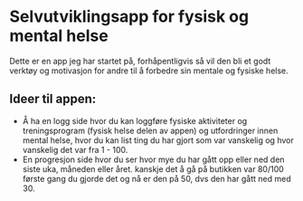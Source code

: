# Selvutviklingsapp for fysisk og mental helse

Dette er en app jeg har startet på, forhåpentligvis så vil den bli et godt verktøy og motivasjon for andre til å forbedre sin mentale og fysiske helse. 

## Ideer til appen:

- Å ha en logg side hvor du kan loggføre fysiske aktiviteter og treningsprogram (fysisk helse delen av appen) og utfordringer innen mental helse, hvor du kan list ting du har gjort som var vanskelig og hvor vanskelig det var fra 1 - 100. 
- En progresjon side hvor du ser hvor mye du har gått opp eller ned den siste uka, måneden eller året. kanskje det å gå på butikken var 80/100 første gang du gjorde det og nå er den på 50, dvs den har gått ned med 30. 
